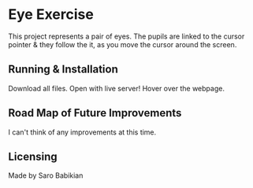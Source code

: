 # Eye Exercise
This project represents a pair of eyes. The pupils are linked to the cursor pointer & they follow the it, as you move the cursor around the screen.

## Running & Installation

Download all files.
Open with live server!
Hover over the webpage. 

## Road Map of Future Improvements

I can't think of any improvements at this time. 

## Licensing

Made by Saro Babikian
